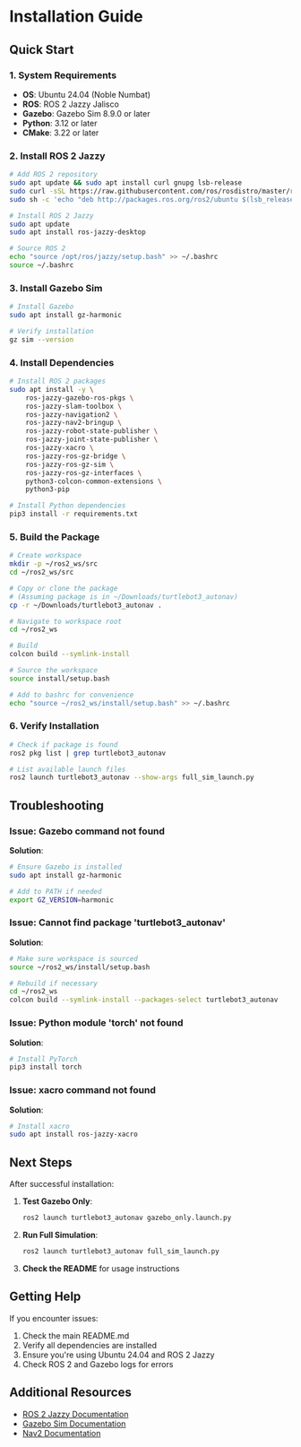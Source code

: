 # Installation Guide

## Quick Start

### 1. System Requirements

- **OS**: Ubuntu 24.04 (Noble Numbat)
- **ROS**: ROS 2 Jazzy Jalisco
- **Gazebo**: Gazebo Sim 8.9.0 or later
- **Python**: 3.12 or later
- **CMake**: 3.22 or later

### 2. Install ROS 2 Jazzy

```bash
# Add ROS 2 repository
sudo apt update && sudo apt install curl gnupg lsb-release
sudo curl -sSL https://raw.githubusercontent.com/ros/rosdistro/master/ros.key | sudo apt-key add -
sudo sh -c 'echo "deb http://packages.ros.org/ros2/ubuntu $(lsb_release -cs) main" > /etc/apt/sources.list.d/ros2-latest.list'

# Install ROS 2 Jazzy
sudo apt update
sudo apt install ros-jazzy-desktop

# Source ROS 2
echo "source /opt/ros/jazzy/setup.bash" >> ~/.bashrc
source ~/.bashrc
```

### 3. Install Gazebo Sim

```bash
# Install Gazebo
sudo apt install gz-harmonic

# Verify installation
gz sim --version
```

### 4. Install Dependencies

```bash
# Install ROS 2 packages
sudo apt install -y \
    ros-jazzy-gazebo-ros-pkgs \
    ros-jazzy-slam-toolbox \
    ros-jazzy-navigation2 \
    ros-jazzy-nav2-bringup \
    ros-jazzy-robot-state-publisher \
    ros-jazzy-joint-state-publisher \
    ros-jazzy-xacro \
    ros-jazzy-ros-gz-bridge \
    ros-jazzy-ros-gz-sim \
    ros-jazzy-ros-gz-interfaces \
    python3-colcon-common-extensions \
    python3-pip

# Install Python dependencies
pip3 install -r requirements.txt
```

### 5. Build the Package

```bash
# Create workspace
mkdir -p ~/ros2_ws/src
cd ~/ros2_ws/src

# Copy or clone the package
# (Assuming package is in ~/Downloads/turtlebot3_autonav)
cp -r ~/Downloads/turtlebot3_autonav .

# Navigate to workspace root
cd ~/ros2_ws

# Build
colcon build --symlink-install

# Source the workspace
source install/setup.bash

# Add to bashrc for convenience
echo "source ~/ros2_ws/install/setup.bash" >> ~/.bashrc
```

### 6. Verify Installation

```bash
# Check if package is found
ros2 pkg list | grep turtlebot3_autonav

# List available launch files
ros2 launch turtlebot3_autonav --show-args full_sim_launch.py
```

## Troubleshooting

### Issue: Gazebo command not found

**Solution**:
```bash
# Ensure Gazebo is installed
sudo apt install gz-harmonic

# Add to PATH if needed
export GZ_VERSION=harmonic
```

### Issue: Cannot find package 'turtlebot3_autonav'

**Solution**:
```bash
# Make sure workspace is sourced
source ~/ros2_ws/install/setup.bash

# Rebuild if necessary
cd ~/ros2_ws
colcon build --symlink-install --packages-select turtlebot3_autonav
```

### Issue: Python module 'torch' not found

**Solution**:
```bash
# Install PyTorch
pip3 install torch
```

### Issue: xacro command not found

**Solution**:
```bash
# Install xacro
sudo apt install ros-jazzy-xacro
```

## Next Steps

After successful installation:

1. **Test Gazebo Only**:
   ```bash
   ros2 launch turtlebot3_autonav gazebo_only.launch.py
   ```

2. **Run Full Simulation**:
   ```bash
   ros2 launch turtlebot3_autonav full_sim_launch.py
   ```

3. **Check the README** for usage instructions

## Getting Help

If you encounter issues:

1. Check the main README.md
2. Verify all dependencies are installed
3. Ensure you're using Ubuntu 24.04 and ROS 2 Jazzy
4. Check ROS 2 and Gazebo logs for errors

## Additional Resources

- [ROS 2 Jazzy Documentation](https://docs.ros.org/en/jazzy/)
- [Gazebo Sim Documentation](https://gazebosim.org/)
- [Nav2 Documentation](https://navigation.ros.org/)

